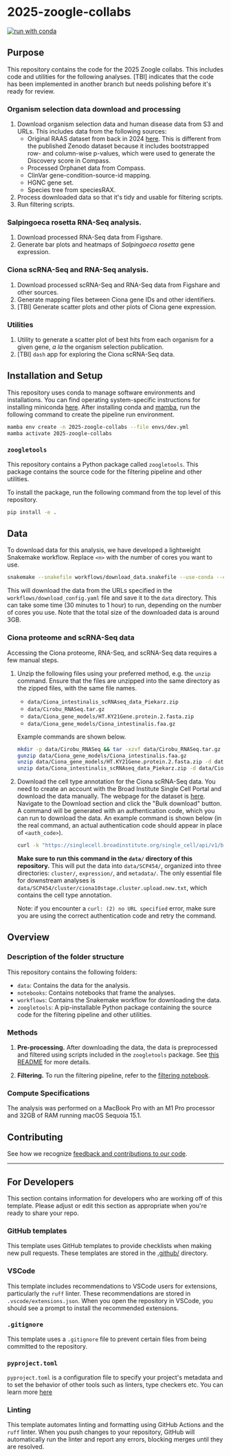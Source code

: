 # 2025-zoogle-collabs

[![run with conda](https://img.shields.io/badge/run%20with-conda-3EB049?labelColor=000000&logo=anaconda)](https://docs.conda.io/projects/miniconda/en/latest/)

## Purpose

This repository contains the code for the 2025 Zoogle collabs. This includes code and utilities for the following analyses.
[TBI] indicates that the code has been implemented in another branch but needs polishing before it's ready for review.

### Organism selection data download and processing

1. Download organism selection data and human disease data from S3 and URLs. This includes data from the following sources:
    - Original RAAS dataset from back in 2024 [here](https://github.com/Arcadia-Science/raas-organism-prioritization). This is different from the published Zenodo dataset because it includes bootstrapped row- and column-wise p-values, which were used to generate the Discovery score in Compass.
    - Processed Orphanet data from Compass.
    - ClinVar gene-condition-source-id mapping.
    - HGNC gene set.
    - Species tree from speciesRAX.
1. Process downloaded data so that it's tidy and usable for filtering scripts.
1. Run filtering scripts.

### Salpingoeca rosetta RNA-Seq analysis.

1. Download processed RNA-Seq data from Figshare.
1. Generate bar plots and heatmaps of *Salpingoeca rosetta* gene expression.

### Ciona scRNA-Seq and RNA-Seq analysis.

1. Download processed scRNA-Seq and RNA-Seq data from Figshare and other sources.
1. Generate mapping files between Ciona gene IDs and other identifiers.
1. [TBI] Generate scatter plots and other plots of Ciona gene expression.

### Utilities

1. Utility to generate a scatter plot of best hits from each organism for a given gene, *a la* the organism selection publication.
1. [TBI] `dash` app for exploring the Ciona scRNA-Seq data.

## Installation and Setup

This repository uses conda to manage software environments and installations. You can find operating system-specific instructions for installing miniconda [here](https://docs.conda.io/projects/miniconda/en/latest/). After installing conda and [mamba](https://mamba.readthedocs.io/en/latest/), run the following command to create the pipeline run environment.

```bash
mamba env create -n 2025-zoogle-collabs --file envs/dev.yml
mamba activate 2025-zoogle-collabs
```

### `zoogletools`

This repository contains a Python package called `zoogletools`. This package contains the source code for the filtering pipeline and other utilities.

To install the package, run the following command from the top level of this repository.

```bash
pip install -e .
```

## Data

To download data for this analysis, we have developed a lightweight Snakemake workflow. Replace `<n>` with the number of cores you want to use.

```bash
snakemake --snakefile workflows/download_data.snakefile --use-conda --cores <n>
```

This will download the data from the URLs specified in the `workflows/download_config.yaml` file and save it to the `data` directory. This can take some time (30 minutes to 1 hour) to run, depending on the number of cores you use. Note that the total size of the downloaded data is around 3GB.

### Ciona proteome and scRNA-Seq data

Accessing the Ciona proteome, RNA-Seq, and scRNA-Seq data requires a few manual steps.

1. Unzip the following files using your preferred method, e.g. the `unzip` command. Ensure that the files are unzipped into the same directory as the zipped files, with the same file names.
   - `data/Ciona_intestinalis_scRNAseq_data_Piekarz.zip`
   - `data/Cirobu_RNASeq.tar.gz`
   - `data/Ciona_gene_models/HT.KY21Gene.protein.2.fasta.zip`
   - `data/Ciona_gene_models/Ciona_intestinalis.faa.gz`

    Example commands are shown below.
    ```bash
    mkdir -p data/Cirobu_RNASeq && tar -xzvf data/Cirobu_RNASeq.tar.gz -C data/Cirobu_RNASeq
    gunzip data/Ciona_gene_models/Ciona_intestinalis.faa.gz
    unzip data/Ciona_gene_models/HT.KY21Gene.protein.2.fasta.zip -d data/Ciona_gene_models/HT.KY21Gene.protein.2.fasta
    unzip data/Ciona_intestinalis_scRNAseq_data_Piekarz.zip -d data/Ciona_intestinalis_scRNAseq_data_Piekarz
    ```

2. Download the cell type annotation for the Ciona scRNA-Seq data. You need to create an account with the Broad Institute Single Cell Portal and download the data manually. The webpage for the dataset is [here](https://singlecell.broadinstitute.org/single_cell/study/SCP454/comprehensive-single-cell-transcriptome-lineages-of-a-proto-vertebrate). Navigate to the Download section and click the "Bulk download" button. A command will be generated with an authentication code, which you can run to download the data. An example command is shown below (in the real command, an actual authentication code should appear in place of `<auth_code>`).

    ```bash
    curl -k "https://singlecell.broadinstitute.org/single_cell/api/v1/bulk_download/generate_curl_config?accessions=SCP454&auth_code=<auth_code>&directory=all&context=study"  -o cfg.txt; curl -K cfg.txt && rm cfg.txt
    ```

    __Make sure to run this command in the `data/` directory of this repository.__ This will put the data into `data/SCP454/`, organized into three directories: `cluster/`, `expression/`, and `metadata/`. The only essential file for downstream analyses is `data/SCP454/cluster/ciona10stage.cluster.upload.new.txt`, which contains the cell type annotation.

    Note: if you encounter a `curl: (2) no URL specified` error, make sure you are using the correct authentication code and retry the command.

## Overview

### Description of the folder structure

This repository contains the following folders:
- `data`: Contains the data for the analysis.
- `notebooks`: Contains notebooks that frame the analyses.
- `workflows`: Contains the Snakemake workflow for downloading the data.
- `zoogletools`: A pip-installable Python package containing the source code for the filtering pipeline and other utilities.


### Methods

1. **Pre-processing.** After downloading the data, the data is preprocessed and filtered using scripts included in the `zoogletools` package. See [this README](zoogletools/data_processing/README.md) for more details.

2. **Filtering.** To run the filtering pipeline, refer to the [filtering notebook](notebooks/1_filtering.ipynb).

### Compute Specifications

The analysis was performed on a MacBook Pro with an M1 Pro processor and 32GB of RAM running macOS Sequoia 15.1.

## Contributing

See how we recognize [feedback and contributions to our code](https://github.com/Arcadia-Science/arcadia-software-handbook/blob/main/guides-and-standards/guide-credit-for-contributions.md).

---
## For Developers

This section contains information for developers who are working off of this template. Please adjust or edit this section as appropriate when you're ready to share your repo.

### GitHub templates

This template uses GitHub templates to provide checklists when making new pull requests. These templates are stored in the [.github/](./.github/) directory.

### VSCode

This template includes recommendations to VSCode users for extensions, particularly the `ruff` linter. These recommendations are stored in `.vscode/extensions.json`. When you open the repository in VSCode, you should see a prompt to install the recommended extensions.

### `.gitignore`

This template uses a `.gitignore` file to prevent certain files from being committed to the repository.

### `pyproject.toml`

`pyproject.toml` is a configuration file to specify your project's metadata and to set the behavior of other tools such as linters, type checkers etc. You can learn more [here](https://packaging.python.org/en/latest/guides/writing-pyproject-toml/)

### Linting

This template automates linting and formatting using GitHub Actions and the `ruff` linter. When you push changes to your repository, GitHub will automatically run the linter and report any errors, blocking merges until they are resolved.
